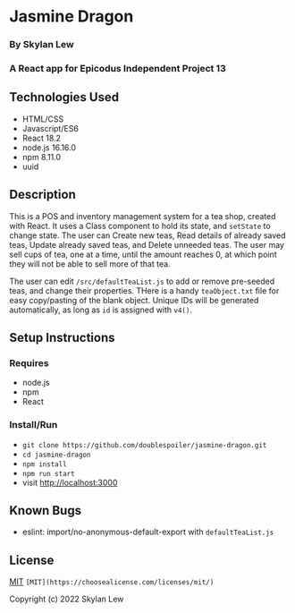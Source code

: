 # Jasmine Dragon

### By Skylan Lew

### A React app for Epicodus Independent Project 13

## Technologies Used

* HTML/CSS
* Javascript/ES6
* React 18.2
* node.js 16.16.0
* npm 8.11.0
* uuid

## Description

This is a POS and inventory management system for a tea shop, created with React. It uses a Class component to hold its state, and `setState` to change state. The user can Create new teas, Read details of already saved teas, Update already saved teas, and  Delete unneeded teas. The user may sell cups of tea, one at a time, until the amount reaches 0, at which point they will not be able to sell more of that tea.

The user can edit `/src/defaultTeaList.js` to add or remove pre-seeded teas, and change their properties. THere is a handy `teaObject.txt` file for easy copy/pasting of the blank object. Unique IDs will be generated automatically, as long as `id` is assigned with `v4()`.

## Setup Instructions

### Requires

* node.js
* npm
* React

### Install/Run

* `git clone https://github.com/doublespoiler/jasmine-dragon.git`
* `cd jasmine-dragon`
* `npm install`
* `npm run start`
* visit [http://localhost:3000](http://localhost:3000)

## Known Bugs

* eslint: import/no-anonymous-default-export with `defaultTeaList.js`

## License

[MIT](https://choosealicense.com/licenses/mit/) `[MIT](https://choosealicense.com/licenses/mit/)`

Copyright (c) 2022 Skylan Lew
